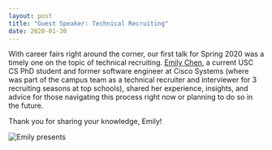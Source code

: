 ```yaml
---
layout: post
title: "Guest Speaker: Technical Recruiting"
date: 2020-01-30
---
```


With career fairs right around the corner, our first talk for Spring 2020 was a timely one on the topic of technical recruiting. [Emily Chen](http://echen102.github.io/), a current USC CS PhD student and former software engineer at Cisco Systems (where was part of the campus team as a technical recruiter and interviewer for 3 recruiting seasons at top schools), shared her experience, insights, and advice for those navigating this process right now or planning to do so in the future.

Thank you for sharing your knowledge, Emily!

![Emily presents](/assets/img/blog/2019-09-26-speaker-recruiting/recruiting.jpg "Emily presents")

